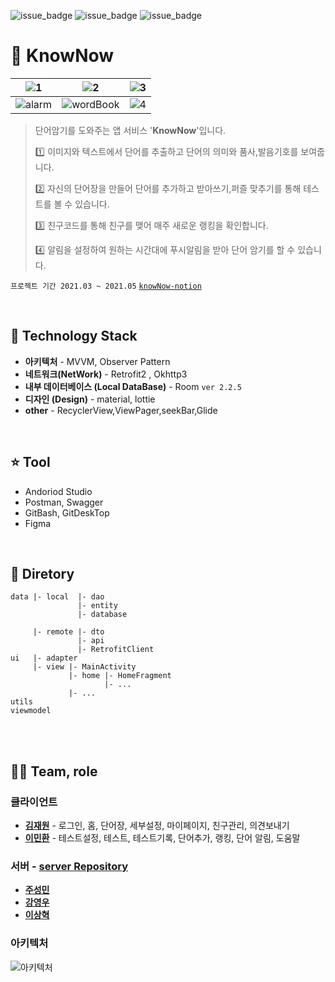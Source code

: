 ![issue_badge](https://img.shields.io/github/contributors/knowNow-Team/client)
![issue_badge](https://img.shields.io/github/license/knowNow-Team/client)
![issue_badge](https://img.shields.io/github/languages/top/knowNow-Team/client)

# 📝 KnowNow

![1](https://user-images.githubusercontent.com/55980680/123798069-ceb44180-d921-11eb-9956-381583df46d0.png)  |   ![2](https://user-images.githubusercontent.com/55980680/123798074-cf4cd800-d921-11eb-9c65-eaf9456cff3a.png) | ![3](https://user-images.githubusercontent.com/55980680/123798077-cfe56e80-d921-11eb-97ce-7ddecd18cd97.png) |
:-------------------------:|:-------------------------:|:-------------------------:
![alarm](https://user-images.githubusercontent.com/55980680/123798060-cd831480-d921-11eb-9f3e-7ea0bfba6bd4.png)  |   ![wordBook](https://user-images.githubusercontent.com/55980680/123798081-cfe56e80-d921-11eb-9fae-a35b41ff9b4d.png) | ![4](https://user-images.githubusercontent.com/55980680/123798050-ca882400-d921-11eb-9315-9e22ccc0e59b.png) 

> 단어암기를 도와주는 앱 서비스 '**KnowNow**'입니다.
>
> 1️⃣ 이미지와 텍스트에서 단어를 추출하고 단어의 의미와 품사,발음기호를 보여줍니다.
>
> 2️⃣ 자신의 단어장을 만들어 단어를 추가하고 받아쓰기,퍼즐 맞추기를 통해 테스트를 볼 수 있습니다.
>
> 3️⃣ 친구코드를 통해 친구를 맺어 매주 새로운 랭킹을 확인합니다.
>
> 4️⃣ 알림을 설정하여 원하는 시간대에 푸시알림을 받아 단어 암기를 할 수 있습니다.


`프로젝트 기간 2021.03 ~ 2021.05`
[`knowNow-notion`](https://www.notion.so/knowNow-7b40919b365e4356bf1960409f26215a)



<br>

## 📌 Technology Stack

- **아키텍처**  -  MVVM, Observer Pattern
- **네트워크(NetWork)**  -  Retrofit2 , Okhttp3
- **내부 데이터베이스 (Local DataBase)**  -  Room `ver 2.2.5`
- **디자인 (Design)**  -  material, lottie
- **other** - RecyclerView,ViewPager,seekBar,Glide


<br>

## ⭐ Tool

- Andoriod Studio
- Postman, Swagger
- GitBash, GitDeskTop
- Figma

<br>

## 🌳 Diretory

```
data |- local  |- dao 
               |- entity
               |- database
               
     |- remote |- dto
               |- api
               |- RetrofitClient
ui   |- adapter 
     |- view |- MainActivity
             |- home |- HomeFragment
                     |- ...
             |- ...
utils
viewmodel 
```

<br>


<br>


## 👩‍💻 Team, role

### 클라이언트

- **[김재원](https://github.com/ashwon12)** - 로그인, 홈, 단어장, 세부설정, 마이페이지, 친구관리, 의견보내기
- **[이민환](https://github.com/minhvvan)** - 테스트설정, 테스트, 테스트기록, 단어추가, 랭킹, 단어 알림, 도움말


### 서버 - [server Repository](https://github.com/knowNow-Team)
- **[주성민](https://github.com/god9599)** 
- **[강영우](https://github.com/rdd9223)** 
- **[이상혁](https://github.com/ksshlee)** 


### 아키텍처
![아키텍처](https://user-images.githubusercontent.com/55980680/123812194-da5a3500-d92e-11eb-805a-759b262a7fd0.png)


